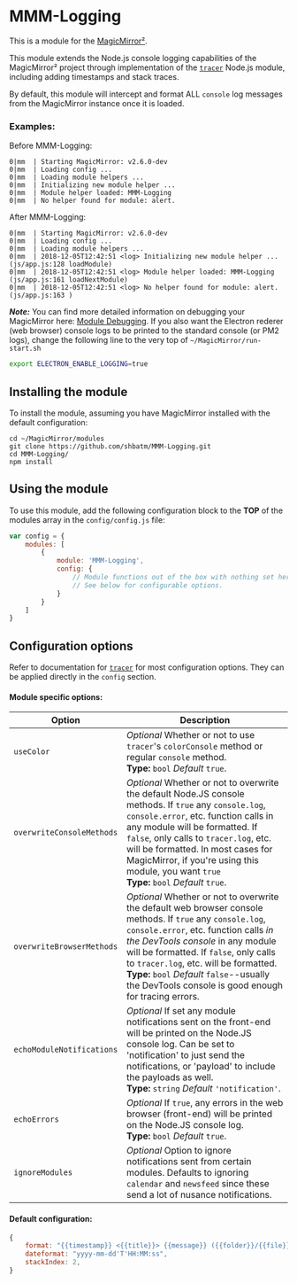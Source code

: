 # MMM-Logging

This is a module for the [MagicMirror²](https://github.com/MichMich/MagicMirror/).

This module extends the Node.js console logging capabilities of the MagicMirror² project through implementation of the [`tracer`](https://github.com/baryon/tracer) Node.js module, including adding timestamps and stack traces.

By default, this module will intercept and format ALL `console` log messages from the MagicMirror instance once it is loaded.

### Examples:

Before MMM-Logging:

```shell
0|mm  | Starting MagicMirror: v2.6.0-dev
0|mm  | Loading config ...
0|mm  | Loading module helpers ...
0|mm  | Initializing new module helper ...
0|mm  | Module helper loaded: MMM-Logging
0|mm  | No helper found for module: alert.
```

After MMM-Logging:

```shell
0|mm  | Starting MagicMirror: v2.6.0-dev
0|mm  | Loading config ...
0|mm  | Loading module helpers ...
0|mm  | 2018-12-05T12:42:51 <log> Initializing new module helper ... (js/app.js:128 loadModule)
0|mm  | 2018-12-05T12:42:51 <log> Module helper loaded: MMM-Logging (js/app.js:161 loadNextModule)
0|mm  | 2018-12-05T12:42:51 <log> No helper found for module: alert. (js/app.js:163 )
```

***Note:***
You can find more detailed information on debugging your MagicMirror here: [Module Debugging](https://github.com/MichMich/MagicMirror/wiki/Module-Debugging#logging). If you also want the Electron rederer (web browser) console logs to be printed to the standard console (or PM2 logs), change the following line to the very top of `~/MagicMirror/run-start.sh`
```sh
export ELECTRON_ENABLE_LOGGING=true
```

## Installing the module

To install the module, assuming you have MagicMirror installed with the default configuration:

```shell
cd ~/MagicMirror/modules
git clone https://github.com/shbatm/MMM-Logging.git
cd MMM-Logging/
npm install
```

## Using the module

To use this module, add the following configuration block to the **TOP** of the modules array in the `config/config.js` file:
```js
var config = {
    modules: [
        {
            module: 'MMM-Logging',
            config: {
                // Module functions out of the box with nothing set here.
                // See below for configurable options.
            }
        }
    ]
}
```

## Configuration options

Refer to documentation for [`tracer`](https://github.com/baryon/tracer) for most configuration options. They can be applied directly in the `config` section.

#### Module specific options:

| Option           | Description
|----------------- |-----------
| `useColor`       | *Optional* Whether or not to use `tracer`'s `colorConsole` method or regular `console` method. <br>**Type:** `bool` *Default* `true`.
| `overwriteConsoleMethods`       | *Optional* Whether or not to overwrite the default Node.JS console methods. If `true` any `console.log`, `console.error`, etc. function calls in any module will be formatted.  If `false`, only calls to `tracer.log`, etc. will be formatted.  In most cases for MagicMirror, if you're using this module, you want `true` <br>**Type:** `bool` *Default* `true`.
| `overwriteBrowserMethods`       | *Optional* Whether or not to overwrite the default web browser console methods. If `true` any `console.log`, `console.error`, etc. function calls *in the DevTools console* in any module will be formatted.  If `false`, only calls to `tracer.log`, etc. will be formatted.<br>**Type:** `bool` *Default* `false`--usually the DevTools console is good enough for tracing errors.
| `echoModuleNotifications`       | *Optional* If set any module notifications sent on the front-end will be printed on the Node.JS console log. Can be set to 'notification' to just send the notifications, or 'payload' to include the payloads as well.<br>**Type:** `string` *Default* `'notification'`.
| `echoErrors`       | *Optional* If `true`, any errors in the web browser (front-end) will be printed on the Node.JS console log. <br>**Type:** `bool` *Default* `true`.
| `ignoreModules` | *Optional* Option to ignore notifications sent from certain modules. Defaults to ignoring `calendar` and `newsfeed` since these send a lot of nusance notifications.

#### Default configuration:

```js
{
    format: "{{timestamp}} <{{title}}> {{message}} ({{folder}}/{{file}}:{{line}} {{method}})",
    dateformat: "yyyy-mm-dd'T'HH:MM:ss",
    stackIndex: 2,
}
```

